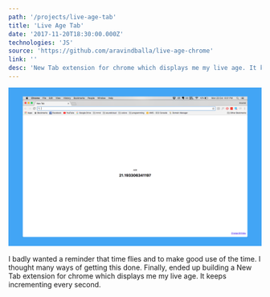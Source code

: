 ```yaml
---
path: '/projects/live-age-tab'
title: 'Live Age Tab'
date: '2017-11-20T18:30:00.000Z'
technologies: 'JS'
source: 'https://github.com/aravindballa/live-age-chrome'
link: ''
desc: 'New Tab extension for chrome which displays me my live age. It keeps incrementing for every second. A quick one!'
---
```


![LiveAgeTab](./live-age-tab.png)

I badly wanted a reminder that time flies and to make good use of the time. I thought many ways of getting this done. Finally, ended up building a New Tab extension for chrome which displays me my live age. It keeps incrementing every second.
